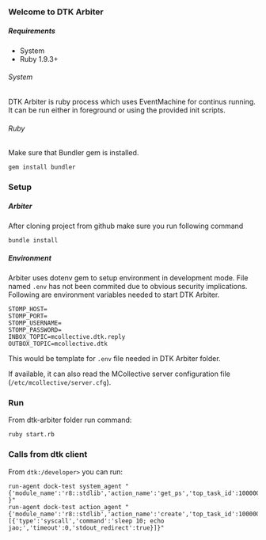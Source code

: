 ### Welcome to DTK Arbiter

##### Requirements

* System
* Ruby 1.9.3+

###### System

DTK Arbiter is ruby process which uses EventMachine for continus running. It can be run either in foreground or using the provided init scripts.

###### Ruby

Make sure that Bundler gem is installed.

    gem install bundler

### Setup

##### Arbiter

After cloning project from github make sure you run following command

    bundle install

##### Environment

Arbiter uses dotenv gem to setup environment in development mode. File named `.env` has not been commited due to obvious security implications. Following are environment variables needed to start DTK Arbiter.

    STOMP_HOST=
    STOMP_PORT=
    STOMP_USERNAME=
    STOMP_PASSWORD=
    INBOX_TOPIC=mcollective.dtk.reply
    OUTBOX_TOPIC=mcollective.dtk

This would be template for `.env` file needed in DTK Arbiter folder.

If available, it can also read the MCollective server configuration file (`/etc/mcollective/server.cfg`).

### Run

From dtk-arbiter folder run command:

    ruby start.rb

### Calls from dtk client

From `dtk:/developer>` you can run:

    run-agent dock-test system_agent "{'module_name':'r8::stdlib','action_name':'get_ps','top_task_id':100000001,'task_id':100000002 }"
    run-agent dock-test action_agent "{'module_name':'r8::stdlib','action_name':'create','top_task_id':100000001,'task_id':100000002,'execution_list':[{'type':'syscall','command':'sleep 10; echo jao;','timeout':0,'stdout_redirect':true}]}"



